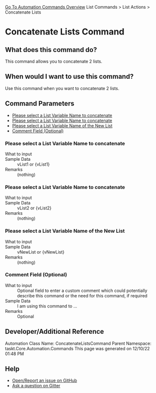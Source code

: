 <!--TITLE: Concatenate Lists Command -->
<!-- SUBTITLE: a command in the List Commands group. -->
[Go To Automation Commands Overview](/automation-commands.md)
List Commands &gt; List Actions &gt; Concatenate Lists


# Concatenate Lists Command


## What does this command do?
This command allows you to concatenate 2 lists.


## When would I want to use this command?
Use this command when you want to concatenate 2 lists.


## Command Parameters
- [Please select a List Variable Name to concatenate](#param_0)
- [Please select a List Variable Name to concatenate](#param_1)
- [Please select a List Variable Name of the New List](#param_2)
- [Comment Field (Optional)](#param_3)


<a id="param_0"></a>
### Please select a List Variable Name to concatenate


<dl>
<dt>What to input</dt><dd></dd>
<dt>Sample Data</dt><dd>vList1 or {vList1}</dd>
<dt>Remarks</dt><dd>(nothing)</dd>
</dl>




<a id="param_1"></a>
### Please select a List Variable Name to concatenate


<dl>
<dt>What to input</dt><dd></dd>
<dt>Sample Data</dt><dd>vList2 or {vList2}</dd>
<dt>Remarks</dt><dd>(nothing)</dd>
</dl>




<a id="param_2"></a>
### Please select a List Variable Name of the New List


<dl>
<dt>What to input</dt><dd></dd>
<dt>Sample Data</dt><dd>vNewList or {vNewList}</dd>
<dt>Remarks</dt><dd>(nothing)</dd>
</dl>




<a id="param_3"></a>
### Comment Field (Optional)


<dl>
<dt>What to input</dt><dd>Optional field to enter a custom comment which could potentially describe this command or the need for this command, if required</dd>
<dt>Sample Data</dt><dd>I am using this command to ...</dd>
<dt>Remarks</dt><dd>Optional</dd>
</dl>




## Developer/Additional Reference
Automation Class Name: ConcatenateListsCommand
Parent Namespace: taskt.Core.Automation.Commands
This page was generated on 12/10/22 01:48 PM


## Help
- [Open/Report an issue on GitHub](https://github.com/rcktrncn/taskt/issues/new)
- [Ask a question on Gitter](https://gitter.im/taskt-rpa/Lobby)
